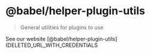 # @babel/helper-plugin-utils

> General utilities for plugins to use

See our website [@babel/helper-plugin-utils](DELETED_URL_WITH_CREDENTIALS
